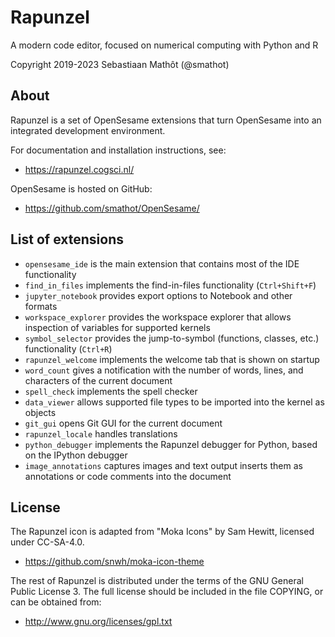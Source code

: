 # Rapunzel

A modern code editor, focused on numerical computing with Python and R

Copyright 2019-2023 Sebastiaan Mathôt (@smathot)


## About

Rapunzel is a set of OpenSesame extensions that turn OpenSesame into an integrated development environment.

For documentation and installation instructions, see:

- <https://rapunzel.cogsci.nl/>

OpenSesame is hosted on GitHub:

- <https://github.com/smathot/OpenSesame/>


## List of extensions

- `opensesame_ide` is the main extension that contains most of the IDE functionality
- `find_in_files` implements the find-in-files functionality (`Ctrl+Shift+F`)
- `jupyter_notebook` provides export options to Notebook and other formats
- `workspace_explorer` provides the workspace explorer that allows inspection of variables for supported kernels
- `symbol_selector` provides the jump-to-symbol (functions, classes, etc.) functionality (`Ctrl+R`)
- `rapunzel_welcome` implements the welcome tab that is shown on startup
- `word_count` gives a notification with the number of words, lines, and characters of the current document
- `spell_check` implements the spell checker
- `data_viewer` allows supported file types to be imported into the kernel as objects
- `git_gui` opens Git GUI for the current document
- `rapunzel_locale` handles translations
- `python_debugger` implements the Rapunzel debugger for Python, based on the IPython debugger
- `image_annotations` captures images and text output inserts them as annotations or code comments into the document


## License

The Rapunzel icon is adapted from "Moka Icons" by Sam Hewitt, licensed under CC-SA-4.0.

- <https://github.com/snwh/moka-icon-theme>

The rest of Rapunzel is distributed under the terms of the GNU General Public License 3. The full license should be included in the file COPYING, or can be obtained from:

- <http://www.gnu.org/licenses/gpl.txt>

